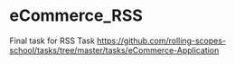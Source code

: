 # eCommerce_RSS
Final task for RSS
Task https://github.com/rolling-scopes-school/tasks/tree/master/tasks/eCommerce-Application
